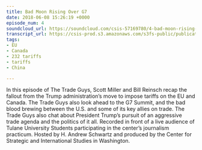 ```yaml
---
title: Bad Moon Rising Over G7
date: 2018-06-08 15:26:19 +0000
episode_num: 4
soundcloud_url: https://soundcloud.com/csis-57169780/4-bad-moon-rising-over-g7?in=csis-57169780/sets/the-trade-guys
transcript_url: https://csis-prod.s3.amazonaws.com/s3fs-public/publication/180730_Bad_Moon_Rising_Over_0.pdf?ZoDYa0aQDupeF3M6eO5ZgKZSKqXClNtS
tags:
- EU
- Canada
- 232 tariffs
- tariffs
- China

---
```

In this episode of The Trade Guys, Scott Miller and Bill Reinsch recap the fallout from the Trump administration’s move to impose tariffs on the EU and Canada. The Trade Guys also look ahead to the G7 Summit, and the bad blood brewing between the U.S. and some of its key allies on trade. The Trade Guys also chat about President Trump’s pursuit of an aggressive trade agenda and the politics of it all. Recorded in front of a live audience of Tulane University Students participating in the center’s journalism practicum. Hosted by H. Andrew Schwartz and produced by the Center for Strategic and International Studies in Washington.